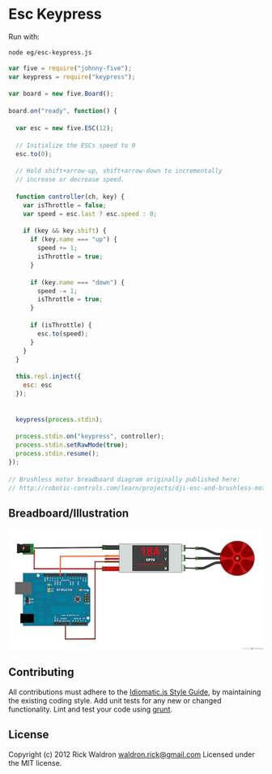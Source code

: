 # Esc Keypress

Run with:
```bash
node eg/esc-keypress.js
```


```javascript
var five = require("johnny-five");
var keypress = require("keypress");

var board = new five.Board();

board.on("ready", function() {

  var esc = new five.ESC(12);

  // Initialize the ESCs speed to 0
  esc.to(0);

  // Hold shift+arrow-up, shift+arrow-down to incrementally
  // increase or decrease speed.

  function controller(ch, key) {
    var isThrottle = false;
    var speed = esc.last ? esc.speed : 0;

    if (key && key.shift) {
      if (key.name === "up") {
        speed += 1;
        isThrottle = true;
      }

      if (key.name === "down") {
        speed -= 1;
        isThrottle = true;
      }

      if (isThrottle) {
        esc.to(speed);
      }
    }
  }

  this.repl.inject({
    esc: esc
  });


  keypress(process.stdin);

  process.stdin.on("keypress", controller);
  process.stdin.setRawMode(true);
  process.stdin.resume();
});

// Brushless motor breadboard diagram originally published here:
// http://robotic-controls.com/learn/projects/dji-esc-and-brushless-motor

```


## Breadboard/Illustration


![docs/breadboard/esc-keypress.png](breadboard/esc-keypress.png)









## Contributing
All contributions must adhere to the [Idiomatic.js Style Guide](https://github.com/rwldrn/idiomatic.js),
by maintaining the existing coding style. Add unit tests for any new or changed functionality. Lint and test your code using [grunt](https://github.com/cowboy/grunt).

## License
Copyright (c) 2012 Rick Waldron <waldron.rick@gmail.com>
Licensed under the MIT license.
